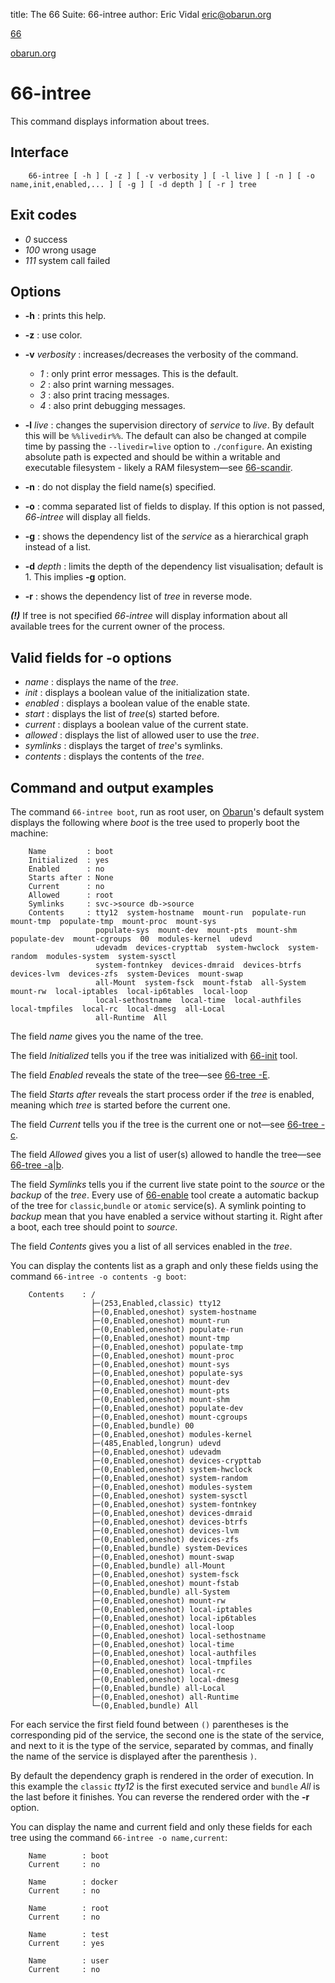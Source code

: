 title: The 66 Suite: 66-intree
author: Eric Vidal <eric@obarun.org>

[66](index.html)

[obarun.org](https://web.obarun.org)

# 66-intree

This command displays information about trees.

## Interface

```
    66-intree [ -h ] [ -z ] [ -v verbosity ] [ -l live ] [ -n ] [ -o name,init,enabled,... ] [ -g ] [ -d depth ] [ -r ] tree
```

## Exit codes

- *0* success
- *100* wrong usage
- *111* system call failed

## Options

- **-h** : prints this help.

- **-z** : use color.

- **-v** *verbosity* : increases/decreases the verbosity of the command.
    * *1* : only print error messages. This is the default.
    * *2* : also print warning messages.
    * *3* : also print tracing messages.
    * *4* : also print debugging messages.

- **-l** *live* : changes the supervision directory of *service* to *live*. By default this will be `%%livedir%%`. The default can also be changed at compile time by passing the `--livedir=live` option to `./configure`. An existing absolute path is expected and should be within a writable and executable filesystem - likely a RAM filesystem—see [66-scandir](66-scandir.html).

- **-n** : do not display the field name(s) specified.

- **-o** : comma separated list of fields to display. If this option is not passed, *66-intree* will display all fields.

- **-g** : shows the dependency list of the *service* as a hierarchical graph instead of a list.

- **-d** *depth* : limits the depth of the dependency list visualisation; default is 1. This implies **-g** option. 

- **-r** : shows the dependency list of *tree* in reverse mode.

***(!)*** If tree is not specified *66-intree* will display information about all available trees for the current owner of the process.

## Valid fields for -o options

- *name* : displays the name of the *tree*.
- *init* : displays a boolean value of the initialization state.
- *enabled* : displays a boolean value of the enable state.
- *start* : displays the list of *tree*(s) started before.
- *current* : displays a boolean value of the current state.
- *allowed* : displays the list of allowed user to use the *tree*.
- *symlinks* : displays the target of *tree*'s symlinks.
- *contents* : displays the contents of the *tree*.

## Command and output examples

The command `66-intree boot`, run as root user, on [Obarun](https://web.obarun.org)'s default system displays the following where *boot* is the tree used to properly boot the machine:

```
    Name         : boot
    Initialized  : yes
    Enabled      : no
    Starts after : None
    Current      : no
    Allowed      : root
    Symlinks     : svc->source db->source
    Contents     : tty12  system-hostname  mount-run  populate-run  mount-tmp  populate-tmp  mount-proc  mount-sys
                   populate-sys  mount-dev  mount-pts  mount-shm  populate-dev  mount-cgroups  00  modules-kernel  udevd
                   udevadm  devices-crypttab  system-hwclock  system-random  modules-system  system-sysctl
                   system-fontnkey  devices-dmraid  devices-btrfs  devices-lvm  devices-zfs  system-Devices  mount-swap
                   all-Mount  system-fsck  mount-fstab  all-System  mount-rw  local-iptables  local-ip6tables  local-loop
                   local-sethostname  local-time  local-authfiles  local-tmpfiles  local-rc  local-dmesg  all-Local
                   all-Runtime  All
```

The field *name* gives you the name of the tree.

The field *Initialized* tells you if the tree was initialized with [66-init](66-init.html) tool.

The field *Enabled* reveals the state of the tree—see [66-tree -E](66-tree.html).

The field *Starts after* reveals the start process order if the *tree* is enabled, meaning which *tree* is started before the current one.

The field *Current* tells you if the tree is the current one or not—see [66-tree -c](66-tree.html).

The field *Allowed* gives you a list of user(s) allowed to handle the tree—see [66-tree -a|b](66-tree.html).

The field *Symlinks* tells you if the current live state point to the *source* or the *backup* of the *tree*. Every use of [66-enable](66-enable.html) tool create a automatic backup of the tree for `classic`,`bundle` or `atomic` service(s). A symlink pointing to *backup* mean that you have enabled a service without starting it. Right after a boot, each tree should point to *source*.

The field *Contents* gives you a list of all services enabled in the *tree*.

You can display the contents list as a graph and only these fields using the command `66-intree -o contents -g boot`: 

```
    Contents    : /
                  ├─(253,Enabled,classic) tty12
                  ├─(0,Enabled,oneshot) system-hostname
                  ├─(0,Enabled,oneshot) mount-run
                  ├─(0,Enabled,oneshot) populate-run
                  ├─(0,Enabled,oneshot) mount-tmp
                  ├─(0,Enabled,oneshot) populate-tmp
                  ├─(0,Enabled,oneshot) mount-proc
                  ├─(0,Enabled,oneshot) mount-sys
                  ├─(0,Enabled,oneshot) populate-sys
                  ├─(0,Enabled,oneshot) mount-dev
                  ├─(0,Enabled,oneshot) mount-pts
                  ├─(0,Enabled,oneshot) mount-shm
                  ├─(0,Enabled,oneshot) populate-dev
                  ├─(0,Enabled,oneshot) mount-cgroups
                  ├─(0,Enabled,bundle) 00
                  ├─(0,Enabled,oneshot) modules-kernel
                  ├─(485,Enabled,longrun) udevd
                  ├─(0,Enabled,oneshot) udevadm
                  ├─(0,Enabled,oneshot) devices-crypttab
                  ├─(0,Enabled,oneshot) system-hwclock
                  ├─(0,Enabled,oneshot) system-random
                  ├─(0,Enabled,oneshot) modules-system
                  ├─(0,Enabled,oneshot) system-sysctl
                  ├─(0,Enabled,oneshot) system-fontnkey
                  ├─(0,Enabled,oneshot) devices-dmraid
                  ├─(0,Enabled,oneshot) devices-btrfs
                  ├─(0,Enabled,oneshot) devices-lvm 
                  ├─(0,Enabled,oneshot) devices-zfs
                  ├─(0,Enabled,bundle) system-Devices
                  ├─(0,Enabled,oneshot) mount-swap 
                  ├─(0,Enabled,bundle) all-Mount
                  ├─(0,Enabled,oneshot) system-fsck
                  ├─(0,Enabled,oneshot) mount-fstab
                  ├─(0,Enabled,bundle) all-System
                  ├─(0,Enabled,oneshot) mount-rw
                  ├─(0,Enabled,oneshot) local-iptables
                  ├─(0,Enabled,oneshot) local-ip6tables
                  ├─(0,Enabled,oneshot) local-loop
                  ├─(0,Enabled,oneshot) local-sethostname
                  ├─(0,Enabled,oneshot) local-time
                  ├─(0,Enabled,oneshot) local-authfiles
                  ├─(0,Enabled,oneshot) local-tmpfiles  
                  ├─(0,Enabled,oneshot) local-rc
                  ├─(0,Enabled,oneshot) local-dmesg
                  ├─(0,Enabled,bundle) all-Local
                  ├─(0,Enabled,oneshot) all-Runtime
                  └─(0,Enabled,bundle) All
```

For each service the first field found between `()` parentheses is the corresponding pid of the service, the second one is the state of the service, and next to it is the type of the service, separated by commas, and finally the name of the service is displayed after the parenthesis `)`.

By default the dependency graph is rendered in the order of execution. In this example the `classic` *tty12* is the first executed service and `bundle` *All* is the last before it finishes. You can reverse the rendered order with the **-r** option.

You can display the name and current field and only these fields for each tree using the command `66-intree -o name,current`:

```
    Name        : boot
    Current     : no

    Name        : docker
    Current     : no

    Name        : root
    Current     : no

    Name        : test
    Current     : yes

    Name        : user
    Current     : no
```
